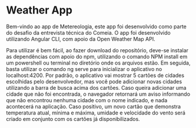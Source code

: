 # Weather App
 
 Bem-vindo ao app de Metereologia, este app foi desenvolvido como parte do desafio da entrevista técnica do Comeia.
 O app foi desenvolvido utilizando Angular CLI, com apoio da Open Weather Map API.
 
 Para utilizar é bem fácil, ao fazer download do repositório, deve-se instalar as dependências com apoio do npm, utilizando o comando NPM install em um powershell ou terminal no diretório onde os arquivos estão.
Em seguida, basta utilizar o comando ng serve para inicializar o aplicativo no localhost:4200. Por padrão, o aplicativo vai mostrar 5 cartões de cidades escolhidas pelo desenvolvedor, mas você pode adicionar novas cidades utilizando a barra de busca acima dos cartões.
Caso queira adicionar uma cidade que não foi encontrada, o navegador retornará um aviso informando que não encontrou nenhuma cidade com o nome indicado, e nada acontecerá na aplicação. Caso positivo, um novo cartão que demonstra temperatura atual, mínima e máxima, umidade e velocidade do vento será criado em conjunto com os cartões já disponibilizados.
